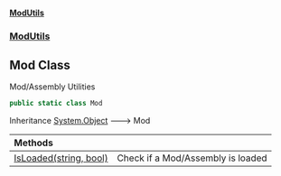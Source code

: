 #### [ModUtils](index.md 'index')
### [ModUtils](ModUtils.md 'ModUtils')

## Mod Class

Mod/Assembly Utilities

```csharp
public static class Mod
```

Inheritance [System.Object](https://docs.microsoft.com/en-us/dotnet/api/System.Object 'System.Object') &#129106; Mod

| Methods | |
| :--- | :--- |
| [IsLoaded(string, bool)](ModUtils.Mod.IsLoaded(string,bool).md 'ModUtils.Mod.IsLoaded(string, bool)') | Check if a Mod/Assembly is loaded |
